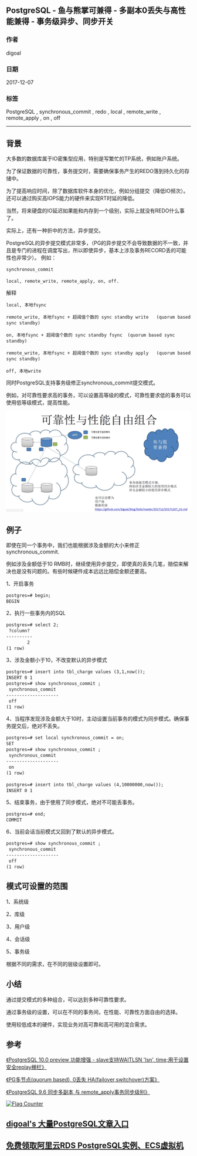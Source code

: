 ## PostgreSQL - 鱼与熊掌可兼得 - 多副本0丢失与高性能兼得 - 事务级异步、同步开关  
                              
### 作者                              
digoal                              
                              
### 日期                              
2017-12-07                             
                              
### 标签                              
PostgreSQL , synchronous_commit , redo , local , remote_write , remote_apply , on , off     
                              
----                              
                              
## 背景     
大多数的数据库属于IO密集型应用，特别是写繁忙的TP系统，例如账户系统。  
  
为了保证数据的可靠性，事务提交时，需要确保事务产生的REDO落到持久化的存储中。  
  
为了提高响应时间，除了数据库软件本身的优化，例如分组提交（降低IO频次）。还可以通过购买高IOPS能力的硬件来实现RT时延的降低。  
  
当然，将来硬盘的IO延迟如果能和内存到一个级别，实际上就没有REDO什么事了。  
  
实际上，还有一种折中的方法，异步提交。  
  
PostgreSQL的异步提交模式非常多，（PG的异步提交不会导致数据的不一致，并且是专门的进程在调度写出，所以即使异步，基本上涉及事务RECORD丢的可能性也非常少）。 例如：  
  
```  
synchronous_commit  
  
local, remote_write, remote_apply, on, off.  
```  
  
解释  
  
```  
local, 本地fsync  
  
remote_write, 本地fsync + 超阈值个数的 sync standby write   (quorum based sync standby)  
  
on, 本地fsync + 超阈值个数的 sync standby fsync  (quorum based sync standby)  
  
remote_write, 本地fsync + 超阈值个数的 sync standby apply   (quorum based sync standby)  
  
off, 本地write     
```  
  
同时PostgreSQL支持事务级修正synchronous_commit提交模式。  
  
例如，对可靠性要求高的事务，可以设置高等级的模式，可靠性要求低的事务可以使用低等级模式，提高性能。  
  
![pic](20171207_01_pic_001.jpg)   
  
## 例子  
即使在同一个事务中，我们也能根据涉及金额的大小来修正synchronous_commit.  
  
例如涉及金额低于10 RMB时，继续使用异步提交，即使真的丢失几笔，赔偿来解决也是没有问题的。有些时候硬件成本远远比赔偿金额还要高。  
  
1、开启事务  
  
```  
postgres=# begin;  
BEGIN  
```  
  
2、执行一些事务内的SQL  
  
```  
postgres=# select 2;  
 ?column?   
----------  
        2  
(1 row)  
```  
  
3、涉及金额小于10，不改变默认的异步模式  
  
```  
postgres=# insert into tbl_charge values (3,1,now());  
INSERT 0 1  
postgres=# show synchronous_commit ;  
 synchronous_commit   
--------------------  
 off  
(1 row)  
```  
  
4、当程序发现涉及金额大于10时，主动设置当前事务的模式为同步模式。确保事务提交后，绝对不丢失。  
  
```  
postgres=# set local synchronous_commit = on;  
SET  
postgres=# show synchronous_commit ;  
 synchronous_commit   
--------------------  
 on  
(1 row)  
  
postgres=# insert into tbl_charge values (4,10000000,now());  
INSERT 0 1  
```  
  
5、结束事务，由于使用了同步模式，绝对不可能丢事务。  
  
```  
postgres=# end;  
COMMIT  
```  
  
6、当前会话当前模式又回到了默认的异步模式。  
  
```  
postgres=# show synchronous_commit ;  
 synchronous_commit   
--------------------  
 off  
(1 row)  
```  
  
## 模式可设置的范围  
1、系统级  
  
2、库级  
  
3、用户级  
  
4、会话级  
  
5、事务级  
  
根据不同的需求，在不同的层级设置即可。  
  
## 小结  
通过提交模式的多种组合，可以达到多种可靠性要求。  
  
通过事务级的设置，可以在不同的事务间，在性能、可靠性方面自由的选择。  
  
使用较低成本的硬件，实现业务对高可靠和高可用的混合需求。  
  
## 参考  
  
[《PostgreSQL 10.0 preview 功能增强 - slave支持WAITLSN 'lsn', time;用于设置安全replay栅栏》](../201703/20170312_18.md)    
  
[《PG多节点(quorum based), 0丢失 HA(failover,switchover)方案》](../201706/20170612_02.md)    
  
[《PostgreSQL 9.6 同步多副本 与 remote_apply事务同步级别》](../201610/20161006_02.md)    
  
  
<a rel="nofollow" href="http://info.flagcounter.com/h9V1"  ><img src="http://s03.flagcounter.com/count/h9V1/bg_FFFFFF/txt_000000/border_CCCCCC/columns_2/maxflags_12/viewers_0/labels_0/pageviews_0/flags_0/"  alt="Flag Counter"  border="0"  ></a>  
  
  
  
  
  
  
## [digoal's 大量PostgreSQL文章入口](https://github.com/digoal/blog/blob/master/README.md "22709685feb7cab07d30f30387f0a9ae")
  
  
## [免费领取阿里云RDS PostgreSQL实例、ECS虚拟机](https://free.aliyun.com/ "57258f76c37864c6e6d23383d05714ea")
  

